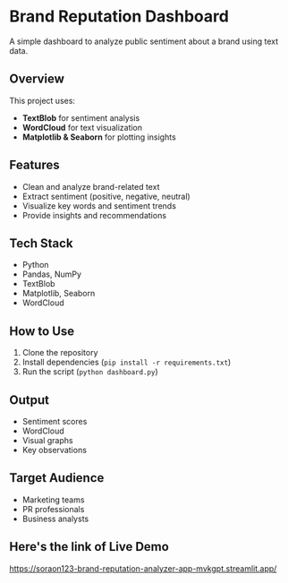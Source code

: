 # Brand Reputation Dashboard

A simple dashboard to analyze public sentiment about a brand using text data.

## Overview

This project uses:
- **TextBlob** for sentiment analysis  
- **WordCloud** for text visualization  
- **Matplotlib & Seaborn** for plotting insights

## Features

- Clean and analyze brand-related text  
- Extract sentiment (positive, negative, neutral)  
- Visualize key words and sentiment trends  
- Provide insights and recommendations

## Tech Stack

- Python  
- Pandas, NumPy  
- TextBlob  
- Matplotlib, Seaborn  
- WordCloud

## How to Use

1. Clone the repository  
2. Install dependencies (`pip install -r requirements.txt`)  
3. Run the script (`python dashboard.py`)

## Output

- Sentiment scores  
- WordCloud  
- Visual graphs  
- Key observations

## Target Audience

- Marketing teams  
- PR professionals  
- Business analysts

## Here's the link of Live Demo
https://soraon123-brand-reputation-analyzer-app-mvkgpt.streamlit.app/
